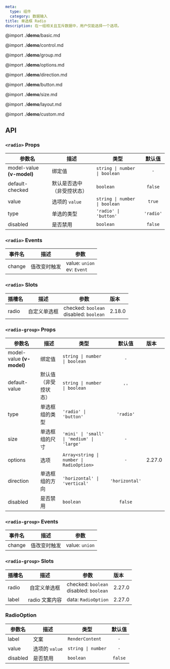 ```yaml
meta:
  type: 组件
  category: 数据输入
title: 单选框 Radio
description: 在一组相关且互斥数据中，用户仅能选择一个选项。
```

@import ./__demo__/basic.md

@import ./__demo__/control.md

@import ./__demo__/group.md

@import ./__demo__/options.md

@import ./__demo__/direction.md

@import ./__demo__/button.md

@import ./__demo__/size.md

@import ./__demo__/layout.md

@import ./__demo__/custom.md

## API


### `<radio>` Props

|参数名|描述|类型|默认值|
|---|---|---|:---:|
|model-value **(v-model)**|绑定值|`string \| number \| boolean`|`-`|
|default-checked|默认是否选中（非受控状态）|`boolean`|`false`|
|value|选项的 `value`|`string \| number \| boolean`|`true`|
|type|单选的类型|`'radio' \| 'button'`|`'radio'`|
|disabled|是否禁用|`boolean`|`false`|
### `<radio>` Events

|事件名|描述|参数|
|---|---|---|
|change|值改变时触发|value: `union`<br>ev: `Event`|
### `<radio>` Slots

|插槽名|描述|参数|版本|
|---|:---:|---|:---|
|radio|自定义单选框|checked: `boolean`<br>disabled: `boolean`|2.18.0|




### `<radio-group>` Props

|参数名|描述|类型|默认值|版本|
|---|---|---|:---:|:---|
|model-value **(v-model)**|绑定值|`string \| number \| boolean`|`-`||
|default-value|默认值（非受控状态）|`string \| number \| boolean`|`''`||
|type|单选框组的类型|`'radio' \| 'button'`|`'radio'`||
|size|单选框组的尺寸|`'mini' \| 'small' \| 'medium' \| 'large'`|`-`||
|options|选项|`Array<string \| number \| RadioOption>`|`-`|2.27.0|
|direction|单选框组的方向|`'horizontal' \| 'vertical'`|`'horizontal'`||
|disabled|是否禁用|`boolean`|`false`||
### `<radio-group>` Events

|事件名|描述|参数|
|---|---|---|
|change|值改变时触发|value: `union`|
### `<radio-group>` Slots

|插槽名|描述|参数|版本|
|---|:---:|---|:---|
|radio|自定义单选框|checked: `boolean`<br>disabled: `boolean`|2.27.0|
|label|radio 文案内容|data: `RadioOption`|2.27.0|




### RadioOption

|参数名|描述|类型|默认值|
|---|---|---|:---:|
|label|文案|`RenderContent`|`-`|
|value|选项的 `value`|`string \| number`|`-`|
|disabled|是否禁用|`boolean`|`false`|


